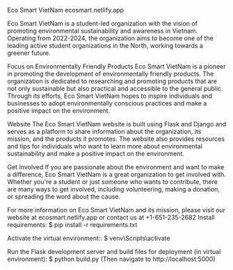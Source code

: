 Eco Smart VietNam
ecosmart.netlify.app

Eco Smart VietNam is a student-led organization with the vision of promoting environmental sustainability and awareness in Vietnam. Operating from 2022-2024, the organization aims to become one of the leading active student organizations in the North, working towards a greener future.

Focus on Environmentally Friendly Products
Eco Smart VietNam is a pioneer in promoting the development of environmentally friendly products. The organization is dedicated to researching and promoting products that are not only sustainable but also practical and accessible to the general public. Through its efforts, Eco Smart VietNam hopes to inspire individuals and businesses to adopt environmentally conscious practices and make a positive impact on the environment.

Website
The Eco Smart VietNam website is built using Flask and Django and serves as a platform to share information about the organization, its mission, and the products it promotes. The website also provides resources and tips for individuals who want to learn more about environmental sustainability and make a positive impact on the environment.

Get Involved
If you are passionate about the environment and want to make a difference, Eco Smart VietNam is a great organization to get involved with. Whether you're a student or just someone who wants to contribute, there are many ways to get involved, including volunteering, making a donation, or spreading the word about the cause.

For more information on Eco Smart VietNam and its mission, please visit our website at ecosmart.netlify.app or contact us at +1-651-235-2682
Install requirements:
$ pip install -r requirements.txt

Activate the virtual environment::
$ venv\Scripts\activate

Run the Flask development server and build files for deployment (in virtual environment):
$ python build.py
(Then navigate to http://localhost:5000)
